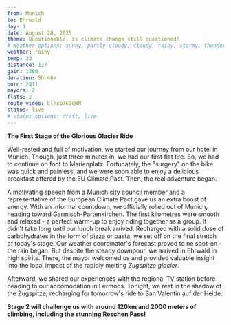 ```yaml
---
from: Munich
to: Ehrwald
day: 1
date: August 28, 2025
theme: Questionable, is climate change still questioned?
# Weather options: sunny, partly cloudy, cloudy, rainy, stormy, thunder, snowy, foggy
weather: rainy
temp: 23
distance: 127
gain: 1360
duration: 5h 46m
burn: 2411
mayors: 2
flats: 2
route_video: Llnxp7k3qWM
status: live
# status options: draft, live
---
```



**The First Stage of the Glorious Glacier Ride**

Well-rested and full of motivation, we started our journey from our hotel in Munich. Though, just three minutes in, we had our first flat tire. So, we had to continue on foot to Marienplatz. Fortunately, the "surgery" on the bike was quick and painless, and we were soon able to enjoy a delicious breakfast offered by the EU Climate Pact. Then, the real adventure began. 

A motivating speech from a Munich city council member and a representative of the European Climate Pact gave us an extra boost of energy. With an informal countdown, we officially rolled out of Munich, heading toward Garmisch-Partenkirchen. The first kilometres were smooth and relaxed - a perfect warm-up to enjoy riding together as a group. It didn't take long until our lunch break arrived. Recharged with a solid dose of carbohydrates in the form of pizza or pasta, we set off on the final stretch of today's stage. Our weather coordinator's forecast proved to ne spot-on - the rain began. But despite the steady downpour, we arrived in Ehrwald in high spirits. There, the mayor welcomed us and provided valuable insight into the local impact of the rapidly melting *Zugspitze glacier*.

Afterward, we shared our experiences with the regional TV station before heading to our accomodation in Lermoos. Tonight, we rest in the shadow of the Zugspitze, recharging for tomorrow's ride to San Valentin auf der Heide.

**Stage 2 will challenge us with around 120km and 2000 meters of climbing, including the stunning Reschen Pass!**


